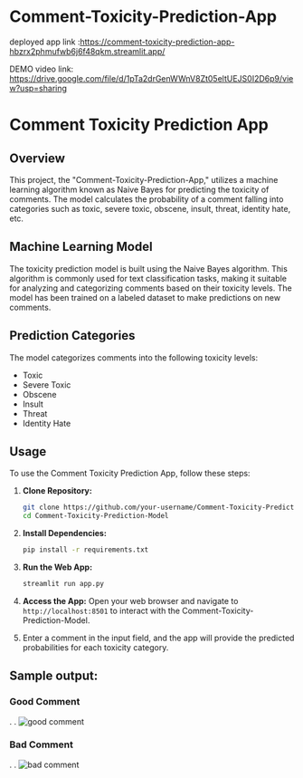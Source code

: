 # Comment-Toxicity-Prediction-App
deployed app link :https://comment-toxicity-prediction-app-hbzrx2phmufwb6j6f48qkm.streamlit.app/


DEMO video link: https://drive.google.com/file/d/1pTa2drGenWWnV8Zt05eltUEJS0I2D6p9/view?usp=sharing


# Comment Toxicity Prediction App

## Overview

This project, the "Comment-Toxicity-Prediction-App," utilizes a machine learning algorithm known as Naive Bayes for predicting the toxicity of comments. The model calculates the probability of a comment falling into categories such as toxic, severe toxic, obscene, insult, threat, identity hate, etc.

## Machine Learning Model

The toxicity prediction model is built using the Naive Bayes algorithm. This algorithm is commonly used for text classification tasks, making it suitable for analyzing and categorizing comments based on their toxicity levels. The model has been trained on a labeled dataset to make predictions on new comments.

## Prediction Categories

The model categorizes comments into the following toxicity levels:

- Toxic
- Severe Toxic
- Obscene
- Insult
- Threat
- Identity Hate

## Usage

To use the Comment Toxicity Prediction App, follow these steps:

1. **Clone Repository:**
   ```bash
   git clone https://github.com/your-username/Comment-Toxicity-Prediction-Model.git
   cd Comment-Toxicity-Prediction-Model
   ```

2. **Install Dependencies:**
   ```bash
   pip install -r requirements.txt
   ```

3. **Run the Web App:**
   ```bash
   streamlit run app.py
   ```

4. **Access the App:**
   Open your web browser and navigate to `http://localhost:8501` to interact with the Comment-Toxicity-Prediction-Model.

5. Enter a comment in the input field, and the app will provide the predicted probabilities for each toxicity category.

## Sample output:

### Good Comment
.
.
![good comment](https://github.com/adnanpatel878/Comment-Toxicity-Prediction-App/assets/105789120/9f2c5e63-189b-4d4c-a224-307e983dd877)


### Bad Comment
.
.
![bad comment](https://github.com/adnanpatel878/Comment-Toxicity-Prediction-App/assets/105789120/543e1d71-6cbc-48d9-8ddc-df36446201de)


   




